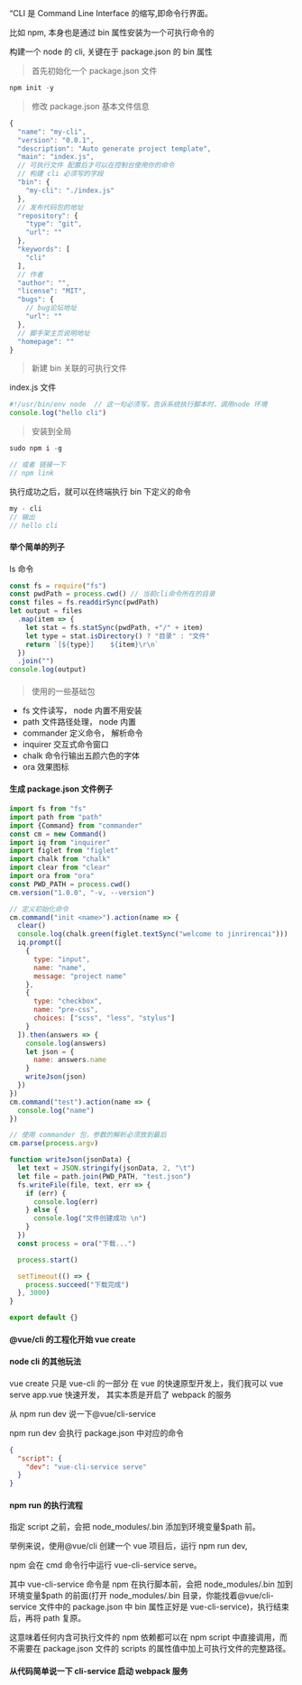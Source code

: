 “CLI 是 Command Line Interface 的缩写,即命令行界面。

比如 npm, 本身也是通过 bin 属性安装为一个可执行命令的

构建一个 node 的 cli, 关键在于 package.json 的 bin 属性

> 首先初始化一个 package.json 文件

```js
npm init -y
```

> 修改 package.json 基本文件信息

```js
{
  "name": "my-cli",
  "version": "0.0.1",
  "description": "Auto generate project template",
  "main": "index.js",
  // 可执行文件 配置后才可以在控制台使用你的命令
  // 构建 cli 必须写的字段
  "bin": {
    "my-cli": "./index.js"
  },
  // 发布代码包的地址
  "repository": {
    "type": "git",
    "url": ""
  },
  "keywords": [
    "cli"
  ],
  // 作者
  "author": "",
  "license": "MIT",
  "bugs": {
    // bug论坛地址
    "url": ""
  },
  // 脚手架主页说明地址
  "homepage": ""
}
```

> 新建 bin 关联的可执行文件

index.js 文件

```js
#!/usr/bin/env node  // 这一句必须写，告诉系统执行脚本时，调用node 环境
console.log("hello cli")
```

> 安装到全局

```js
sudo npm i -g

// 或者 链接一下
// npm link
```

执行成功之后，就可以在终端执行 bin 下定义的命令

```js
my - cli
// 输出
// hello cli
```

#### 举个简单的列子

ls 命令

```js
const fs = require("fs")
const pwdPath = process.cwd() // 当前cli命令所在的目录
const files = fs.readdirSync(pwdPath)
let output = files
  .map(item => {
    let stat = fs.statSync(pwdPath, +"/" + item)
    let type = stat.isDirectory() ? "目录" : "文件"
    return `[${type}]    ${item}\r\n`
  })
  .join("")
console.log(output)
```

####

> 使用的一些基础包

- fs 文件读写， node 内置不用安装
- path 文件路径处理， node 内置
- commander 定义命令， 解析命令
- inquirer 交互式命令窗口
- chalk 命令行输出五颜六色的字体
- ora 效果图标

#### 生成 package.json 文件例子

```js
import fs from "fs"
import path from "path"
import {Command} from "commander"
const cm = new Command()
import iq from "inquirer"
import figlet from "figlet"
import chalk from "chalk"
import clear from "clear"
import ora from "ora"
const PWD_PATH = process.cwd()
cm.version("1.0.0", "-v, --version")

// 定义初始化命令
cm.command("init <name>").action(name => {
  clear()
  console.log(chalk.green(figlet.textSync("welcome to jinrirencai")))
  iq.prompt([
    {
      type: "input",
      name: "name",
      message: "project name"
    },
    {
      type: "checkbox",
      name: "pre-css",
      choices: ["scss", "less", "stylus"]
    }
  ]).then(answers => {
    console.log(answers)
    let json = {
      name: answers.name
    }
    writeJson(json)
  })
})
cm.command("test").action(name => {
  console.log("name")
})

// 使用 commander 包，参数的解析必须放到最后
cm.parse(process.argv)

function writeJson(jsonData) {
  let text = JSON.stringify(jsonData, 2, "\t")
  let file = path.join(PWD_PATH, "test.json")
  fs.writeFile(file, text, err => {
    if (err) {
      console.log(err)
    } else {
      console.log("文件创建成功 \n")
    }
  })
  const process = ora("下载...")

  process.start()

  setTimeout(() => {
    process.succeed("下载完成")
  }, 3000)
}

export default {}
```

#### @vue/cli 的工程化开始 vue create

#### node cli 的其他玩法

vue create 只是 vue-cli 的一部分
在 vue 的快速原型开发上，我们我可以 vue serve app.vue 快速开发， 其实本质是开启了 webpack 的服务

从 npm run dev 说一下@vue/cli-service

npm run dev 会执行 package.json 中对应的命令

```json
{
  "script": {
    "dev": "vue-cli-service serve"
  }
}
```

#### npm run 的执行流程

指定 script 之前，会把 node_modules/.bin 添加到环境变量$path 前。

举例来说，使用@vue/cli 创建一个 vue 项目后，运行 npm run dev,

npm 会在 cmd 命令行中运行 vue-cli-service serve。

其中 vue-cli-service 命令是 npm 在执行脚本前，会把 node_modules/.bin 加到环境变量$path 的前面(打开 node_modules/.bin 目录，你能找着@vue/cli-service 文件中的 package.json 中 bin 属性正好是 vue-cli-service)，执行结束后，再将 path 复原。

这意味着任何内含可执行文件的 npm 依赖都可以在 npm script 中直接调用，而不需要在 package.json 文件的 scripts 的属性值中加上可执行文件的完整路径。

#### 从代码简单说一下 cli-service 启动 webpack 服务
